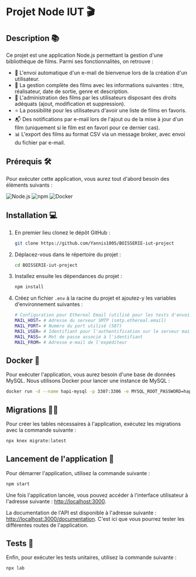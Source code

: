 # Projet Node IUT 🎬

## Description 📚

Ce projet est une application Node.js permettant la gestion d'une bibliothèque de films. Parmi ses fonctionnalités, on retrouve :

- 📧 L'envoi automatique d'un e-mail de bienvenue lors de la création d'un utilisateur.
- 🎥 La gestion complète des films avec les informations suivantes : titre, réalisateur, date de sortie, genre et description.
- 🔧 L'administration des films par les utilisateurs disposant des droits adéquats (ajout, modification et suppression).
- ⭐ La possibilité pour les utilisateurs d'avoir une liste de films en favoris.
- 📬 Des notifications par e-mail lors de l'ajout ou de la mise à jour d'un film (uniquement si le film est en favori pour ce dernier cas).
- 📊 L'export des films au format CSV via un message broker, avec envoi du fichier par e-mail.

## Prérequis 🛠️

Pour exécuter cette application, vous aurez tout d'abord besoin des éléments suivants :

![Node.js](https://img.shields.io/badge/Node.js-339933?style=for-the-badge&logo=nodedotjs&logoColor=white)
![npm](https://img.shields.io/badge/npm-CB3837?style=for-the-badge&logo=npm&logoColor=white)
![Docker](https://img.shields.io/badge/Docker-2496ED?style=for-the-badge&logo=docker&logoColor=white)

## Installation 💻

1. En premier lieu clonez le dépôt GitHub :

   ```bash
   git clone https://github.com/Yannis1005/BOISSERIE-iut-project
   ```
   
2. Déplacez-vous dans le répertoire du projet :

   ```bash
   cd BOISSERIE-iut-project
   ```

2. Installez ensuite les dépendances du projet :

   ```bash
   npm install
   ```

3. Créez un fichier `.env` à la racine du projet et ajoutez-y les variables d'environnement suivantes :

   ```bash
   # Configuration pour Ethereal Email (utilisé pour les tests d'envoi d'e-mails)
   MAIL_HOST= # Adresse du serveur SMTP (smtp.ethereal.email)
   MAIL_PORT= # Numéro du port utilisé (587)
   MAIL_USER= # Identifiant pour l'authentification sur le serveur mail
   MAIL_PASS= # Mot de passe associé à l'identifiant
   MAIL_FROM= # Adresse e-mail de l'expéditeur
   ```

## Docker 🐳

Pour exécuter l'application, vous aurez besoin d'une base de données MySQL. Nous utilisons Docker pour lancer une instance de MySQL :

```bash
docker run -d --name hapi-mysql -p 3307:3306 -e MYSQL_ROOT_PASSWORD=hapi -e MYSQL_DATABASE=user mysql:8.0 --default-authentication-plugin=mysql_native_password
```

## Migrations 🧑‍💻

Pour créer les tables nécessaires à l'application, exécutez les migrations avec la commande suivante :

```bash
npx knex migrate:latest
```

## Lancement de l'application 🚀

Pour démarrer l'application, utilisez la commande suivante :

```bash
npm start
```

Une fois l'application lancée, vous pouvez accéder à l'interface utilisateur à l'adresse suivante : [http://localhost:3000](http://localhost:3000).

La documentation de l'API est disponible à l'adresse suivante : [http://localhost:3000/documentation](http://localhost:3000/documentation).
C'est ici que vous pourrez tester les différentes routes de l'application.

## Tests 🧪

Enfin, pour exécuter les tests unitaires, utilisez la commande suivante :

```bash
npx lab
```